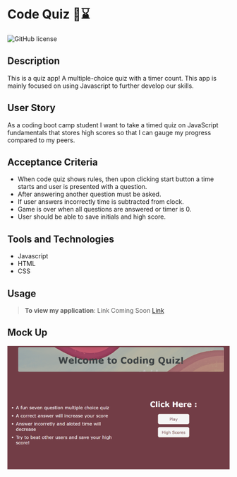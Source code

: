 # Code Quiz 📝⌛
![GitHub license](https://img.shields.io/badge/license-MIT-pink.svg) 

## Description
This is a quiz app! A multiple-choice quiz with a timer count. This app is mainly focused on using Javascript to further develop our skills.


## User Story
As a coding boot camp student I want to take a timed quiz on JavaScript fundamentals that stores high scores so that I can gauge my progress compared to my peers.

## Acceptance Criteria 
- When code quiz shows rules, then upon clicking start button a time starts and user is presented with a question. 
- After answering another question must be asked. 
- If user answers incorrectly time is subtracted from clock. 
- Game is over when all questions are answered or timer is 0. 
- User should be able to save initials and high score.

## Tools and Technologies
- Javascript
- HTML
- CSS

## Usage
> **To view my application**: Link Coming Soon [Link]()

## Mock Up
![This is what my page looks like ](Assets/home.png)
<!-- ![ ](Assets/questions.png) -->